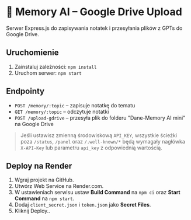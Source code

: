 
# 🧠 Memory AI – Google Drive Upload

Serwer Express.js do zapisywania notatek i przesyłania plików z GPTs do Google Drive.

## Uruchomienie

1. Zainstaluj zależności: `npm install`
2. Uruchom serwer: `npm start`

## Endpointy

- `POST /memory/:topic` – zapisuje notatkę do tematu
- `GET /memory/:topic` – odczytuje notatki
- `POST /upload-gdrive` – przesyła plik do folderu "Dane-Memory AI mini" na Google Drive

> Jeśli ustawisz zmienną środowiskową `API_KEY`, wszystkie
> ścieżki poza `/status`, `/panel` oraz `/.well-known/*` będą wymagały
> nagłówka `X-API-Key` lub parametru `api_key` z odpowiednią wartością.

## Deploy na Render

1. Wgraj projekt na GitHub.
2. Utwórz Web Service na Render.com.
3. W ustawieniach serwisu ustaw **Build Command** na `npm ci` oraz **Start Command** na `npm start`.
4. Dodaj `client_secret.json` i `token.json` jako **Secret Files**.
5. Kliknij Deploy..

